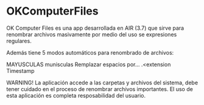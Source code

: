 OKComputerFiles
===============

OK Computer Files es una app desarrollada en AIR (3.7) que sirve para renombrar archivos masivamente por medio del uso se expresiones regulares.

Además tiene 5 modos automáticos para renombrado de archivos:

  MAYUSCULAS
  munisculas
  Remplazar espacios por...
  <nombre><incremento>.<extension
  Timestamp
  
WARNING! La aplicación accede a las carpetas y archivos del sistema, debe tener cuidado en el proceso de renombrar archivos importantes.
El uso de esta aplicación es completa resposabilidad del usuario.
